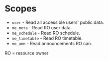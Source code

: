 # Scopes

- `user` - Read all accessible users' public data.
- `me_meta` - Read RO user data.
- `me_schedule` - Read RO schedule.
- `me_timetable` - Read RO timetable.
- `me_ann` - Read announcements RO can.

RO = resource owner
